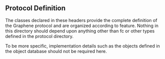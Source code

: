 Protocol Definition 
--------------------

The classes declared in these headers provide the complete definition of the 
Graphene protocol and are organized according to feature. Nothing in this
directory should depend upon anything other than fc or other types defined
in the protocol directory.  

To be more specific, implementation details such as the objects defined in
the object database should not be required here.
